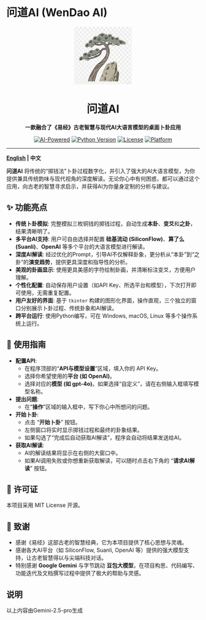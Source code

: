# 问道AI (WenDao AI)

<div align="center">
  <img src="your_icon.ico" alt="WenDao AI Logo" width="150"/>
  <h1>问道AI</h1>
  <p><strong>一款融合了《易经》古老智慧与现代AI大语言模型的桌面卜卦应用</strong></p>
  <p>
    <a href="#"><img src="https://img.shields.io/badge/AI--Powered-Gemini%20%26%20Doubao-blueviolet" alt="AI-Powered"></a>
    <a href="#"><img src="https://img.shields.io/badge/Python-3.8+-blue.svg" alt="Python Version"></a>
    <a href="#"><img src="https://img.shields.io/badge/License-MIT-green.svg" alt="License"></a>
    <a href="#"><img src="https://img.shields.io/badge/Platform-Windows%20%7C%20macOS%20%7C%20Linux-lightgrey.svg" alt="Platform"></a>
  </p>
</div>

---


**[English](./README_EN.md) | 中文**

**问道AI** 将传统的“掷钱法”卜卦过程数字化，并引入了强大的AI大语言模型，为你提供兼具传统韵味与现代视角的深度解读。无论你心中有何困惑，都可以通过这个应用，向古老的智慧寻求启示，并获得AI为你量身定制的分析与建议。

## ✨ 功能亮点

*   **传统卜卦模拟**: 完整模拟三枚铜钱的掷钱过程，自动生成**本卦**、**变爻**和**之卦**，结果清晰明了。
*   **多平台AI支持**: 用户可自由选择并配置 **硅基流动 (SiliconFlow)**、**算了么 (Suanli)**、**OpenAI** 等多个平台的大语言模型进行解读。
*   **深度AI解读**: 经过优化的Prompt，引导AI不仅解释卦象，更分析从“本卦”到“之卦”的**演变趋势**，提供更具深度和指导性的分析。
*   **美观的卦画显示**: 使用更具美感的字符绘制卦画，并清晰标注变爻，方便用户理解。
*   **个性化配置**: 自动保存用户设置（如API Key、所选平台和模型），下次打开即可使用，无需重复配置。
*   **用户友好的界面**: 基于 `tkinter` 构建的图形化界面，操作直观，三个独立的窗口分别展示卜卦过程、传统卦象和AI解读。
*   **跨平台运行**: 使用Python编写，可在 Windows, macOS, Linux 等多个操作系统上运行。

## 📖 使用指南
- **配置API**:
  - 在程序顶部的“**API与模型设置**”区域，填入你的 API Key。
  - 选择你希望使用的**平台 (如 OpenAI)**。
  - 选择对应的**模型 (如 gpt-4o)**。如果选择“自定义”，请在右侧输入框填写模型名称。
- **提出问题**:
  - 在“**操作**”区域的输入框中，写下你心中所想问的问题。
- **开始卜卦**:
  - 点击 “**开始卜卦**” 按钮。
  - 左侧窗口将实时显示掷钱过程和最终的卦象结果。
  - 如果勾选了“完成后自动获取AI解读”，程序会自动将结果发送给AI。
- **获取AI解读**:
  - AI的解读结果将显示在右侧的大窗口中。
  - 如果AI调用失败或你想重新获取解读，可以随时点击右下角的 “**请求AI解读**” 按钮。

## 📜 许可证
本项目采用 MIT License 开源。


## 🙏 致谢

*   感谢《易经》这部古老的智慧经典，它为本项目提供了核心思想与灵魂。
*   感谢各大AI平台（如 SiliconFlow, Suanli, OpenAI 等）提供的强大模型支持，让古老智慧得以与尖端科技对话。
*   特别感谢 **Google Gemini** 与字节跳动 **豆包大模型**，在项目构思、代码编写、功能迭代及文档撰写过程中提供了极大的帮助与灵感。

## 说明

以上内容由Gemini-2.5-pro生成
